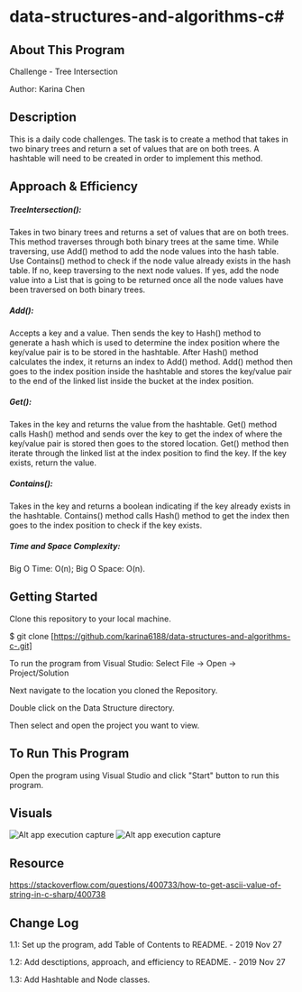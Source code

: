 # data-structures-and-algorithms-c#

## About This Program
Challenge - Tree Intersection

Author: Karina Chen

## Description
This is a daily code challenges. The task is to create a method that takes in two binary trees and return a set of values that are on both trees. A hashtable will need to be created in order to implement this method.
 
## Approach & Efficiency
##### TreeIntersection():
Takes in two binary trees and returns a set of values that are on both trees. This method traverses through both binary trees at the same time. While traversing, use Add() method to add the node values into the hash table. Use Contains() method to check if the node value already exists in the hash table. If no, keep traversing to the next node values. If yes, add the node value into a List that is going to be returned once all the node values have been traversed on both binary trees.

##### Add():
Accepts a key and a value. Then sends the key to Hash() method to generate a hash which is used to determine the index position where the key/value pair is to be stored in the hashtable. After Hash() method calculates the index, it returns an index to Add() method. Add() method then goes to the index position inside the hashtable and stores the key/value pair to the end of the linked list inside the bucket at the index position.

##### Get():
Takes in the key and returns the value from the hashtable. Get() method calls Hash() method and sends over the key to get the index of where the key/value pair is stored then goes to the stored location. Get() method then iterate through the linked list at the index position to find the key. If the key exists, return the value.

##### Contains():
Takes in the key and returns a boolean indicating if the key already exists in the hashtable. Contains() method calls Hash() method to get the index then goes to the index position to check if the key exists.

##### Time and Space Complexity:
Big O Time: O(n); Big O Space: O(n).

## Getting Started
Clone this repository to your local machine.

$ git clone [https://github.com/karina6188/data-structures-and-algorithms-c-.git]

To run the program from Visual Studio:
Select File -> Open -> Project/Solution

Next navigate to the location you cloned the Repository.

Double click on the Data Structure directory.

Then select and open the project you want to view.

## To Run This Program
Open the program using Visual Studio and click "Start" button to run this program.

## Visuals

![Alt app execution capture](/Assets/code32_1.jpg)
![Alt app execution capture](/Assets/code32_2.jpg)


## Resource
https://stackoverflow.com/questions/400733/how-to-get-ascii-value-of-string-in-c-sharp/400738

## Change Log

1.1: Set up the program, add Table of Contents to README. - 2019 Nov 27

1.2: Add desctiptions, approach, and efficiency to README. - 2019 Nov 27

1.3: Add Hashtable and Node classes.